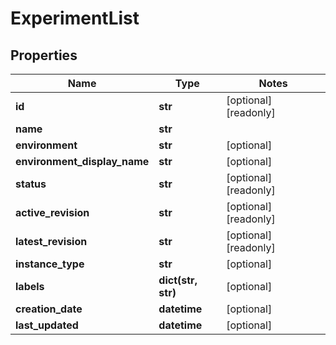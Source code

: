 # ExperimentList

## Properties
| Name                         | Type               | Notes                 |
|------------------------------|--------------------|-----------------------|
| **id**                       | **str**            | [optional] [readonly] |
| **name**                     | **str**            |                       |
| **environment**              | **str**            | [optional]            |
| **environment_display_name** | **str**            | [optional]            |
| **status**                   | **str**            | [optional] [readonly] |
| **active_revision**          | **str**            | [optional] [readonly] |
| **latest_revision**          | **str**            | [optional] [readonly] |
| **instance_type**            | **str**            | [optional]            |
| **labels**                   | **dict(str, str)** | [optional]            |
| **creation_date**            | **datetime**       | [optional]            |
| **last_updated**             | **datetime**       | [optional]            |
